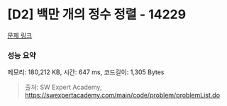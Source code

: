 # [D2] 백만 개의 정수 정렬 - 14229 

[문제 링크](https://swexpertacademy.com/main/code/problem/problemDetail.do?contestProbId=AX_Y-4T6-yoDFAVy) 

### 성능 요약

메모리: 180,212 KB, 시간: 647 ms, 코드길이: 1,305 Bytes



> 출처: SW Expert Academy, https://swexpertacademy.com/main/code/problem/problemList.do